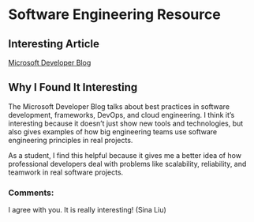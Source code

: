 # Software Engineering Resource

## Interesting Article
[Microsoft Developer Blog](https://devblogs.microsoft.com/)

## Why I Found It Interesting
The Microsoft Developer Blog talks about best practices in software development, frameworks, DevOps, and cloud engineering.
I think it’s interesting because it doesn’t just show new tools and technologies, but also gives examples of how big engineering teams use software engineering principles in real projects.

As a student, I find this helpful because it gives me a better idea of how professional developers deal with problems like scalability, reliability, and teamwork in real software projects.

### Comments:
I agree with you. It is really interesting! (Sina Liu)